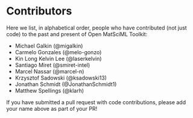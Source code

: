 # Contributors

Here we list, in alphabetical order, people who have contributed (not just code) to the past and present of Open MatSciML Toolkit:

- Michael Galkin (@migalkin)
- Carmelo Gonzales (@melo-gonzo)
- Kin Long Kelvin Lee (@laserkelvin)
- Santiago Miret (@smiret-intel)
- Marcel Nassar (@marcel-n)
- Krzysztof Sadowski (@ksadowski13)
- Jonathan Schmidt (@JonathanSchmidt1)
- Matthew Spellings (@klarh)
  
If you have submitted a pull request with code contributions, please add your name above as part of your PR!
